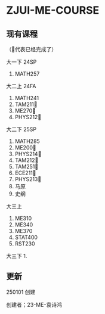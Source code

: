 # ZJUI-ME-COURSE

## 现有课程

（🐶代表已经完成了）

大一下 24SP
  1. MATH257


大二上 24FA
  1. MATH241
  2. TAM211🐶
  3. ME270🐶
  4. PHYS212🐶

  
大二下 25SP
  1. MATH285
  2. ME200🐶
  3. PHYS214🐶
  4. TAM212🐶
  5. TAM251🐶
  6. ECE211🐶
  7. PHYS213🐶
  8. 马原
  9. 史纲


大三上
  1. ME310
  2. ME340
  3. ME370
  4. STAT400
  5. RST230

大三下
  1. 

  


## 更新

250101 创建

创建者；23-ME-袁诗鸿


